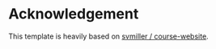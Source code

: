 # Acknowledgement 
This template is heavily based on [svmiller / course-website](https://github.com/svmiller/course-website).